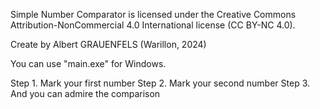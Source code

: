 Simple Number Comparator is licensed under the Creative Commons Attribution-NonCommercial 4.0 International license (CC BY-NC 4.0).

Create by Albert GRAUENFELS (Warillon, 2024)

You can use "main.exe" for Windows.

Step 1.
	Mark your first number
Step 2.
	Mark your second number
Step 3.
	And you can admire the comparison
